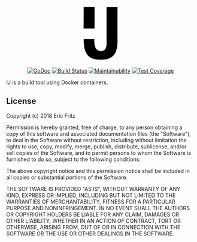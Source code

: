<p align="center">
    <img width="100" src="https://github.com/efritz/ij/blob/master/images/ij.svg" alt="IJ logo">
</p>

<p align="center">
    <a href="https://godoc.org/github.com/efritz/ij"><img src="https://godoc.org/github.com/efritz/ij?status.svg" alt="GoDoc"></a>
    <a href="http://travis-ci.org/efritz/ij"><img src="https://secure.travis-ci.org/efritz/ij.png" alt="Build Status"></a>
    <a href="https://codeclimate.com/github/efritz/ij/maintainability"><img src="https://api.codeclimate.com/v1/badges/63b7e45a56b21d361a62/maintainability" alt="Maintainability"></a>
    <a href="https://codeclimate.com/github/efritz/ij/test_coverage"><img src="https://api.codeclimate.com/v1/badges/63b7e45a56b21d361a62/test_coverage" alt="Test Coverage"></a>
</p>

IJ is a build tool using Docker containers.

## License

Copyright (c) 2018 Eric Fritz

Permission is hereby granted, free of charge, to any person obtaining a copy
of this software and associated documentation files (the "Software"), to deal
in the Software without restriction, including without limitation the rights
to use, copy, modify, merge, publish, distribute, sublicense, and/or sell
copies of the Software, and to permit persons to whom the Software is
furnished to do so, subject to the following conditions:

The above copyright notice and this permission notice shall be included in
all copies or substantial portions of the Software.

THE SOFTWARE IS PROVIDED "AS IS", WITHOUT WARRANTY OF ANY KIND, EXPRESS OR
IMPLIED, INCLUDING BUT NOT LIMITED TO THE WARRANTIES OF MERCHANTABILITY,
FITNESS FOR A PARTICULAR PURPOSE AND NONINFRINGEMENT. IN NO EVENT SHALL THE
AUTHORS OR COPYRIGHT HOLDERS BE LIABLE FOR ANY CLAIM, DAMAGES OR OTHER
LIABILITY, WHETHER IN AN ACTION OF CONTRACT, TORT OR OTHERWISE, ARISING FROM,
OUT OF OR IN CONNECTION WITH THE SOFTWARE OR THE USE OR OTHER DEALINGS IN
THE SOFTWARE.
